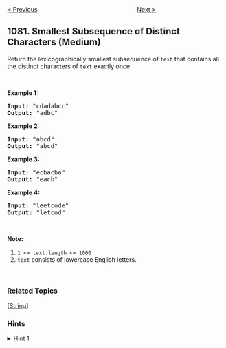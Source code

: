 <!--|This file generated by command(leetcode description); DO NOT EDIT.    |-->
<!--+----------------------------------------------------------------------+-->
<!--|@author    Openset <openset.wang@gmail.com>                           |-->
<!--|@link      https://github.com/openset                                 |-->
<!--|@home      https://github.com/openset/leetcode                        |-->
<!--+----------------------------------------------------------------------+-->

[< Previous](https://github.com/openset/leetcode/tree/master/problems/insufficient-nodes-in-root-to-leaf-paths "Insufficient Nodes in Root to Leaf Paths")
　　　　　　　　　　　　　　　　
[Next >](https://github.com/openset/leetcode/tree/master/problems/sales-analysis-i "Sales Analysis I")

## 1081. Smallest Subsequence of Distinct Characters (Medium)

<p>Return the lexicographically smallest subsequence of <code>text</code> that contains all the distinct characters of <code>text</code> exactly once.</p>

<p>&nbsp;</p>

<p><strong>Example 1:</strong></p>

<pre>
<strong>Input: </strong><span id="example-input-1-1">&quot;cdadabcc&quot;</span>
<strong>Output: </strong><span id="example-output-1">&quot;adbc&quot;</span>
</pre>

<div>
<p><strong>Example 2:</strong></p>

<pre>
<strong>Input: </strong><span id="example-input-2-1">&quot;abcd&quot;</span>
<strong>Output: </strong><span id="example-output-2">&quot;abcd&quot;</span>
</pre>

<div>
<p><strong>Example 3:</strong></p>

<pre>
<strong>Input: </strong><span id="example-input-3-1">&quot;ecbacba&quot;</span>
<strong>Output: </strong><span id="example-output-3">&quot;eacb&quot;</span>
</pre>

<div>
<p><strong>Example 4:</strong></p>

<pre>
<strong>Input: </strong><span id="example-input-4-1">&quot;leetcode&quot;</span>
<strong>Output: </strong><span id="example-output-4">&quot;letcod&quot;</span>
</pre>

<p>&nbsp;</p>

<p><strong>Note:</strong></p>

<ol>
	<li><code>1 &lt;= text.length &lt;= 1000</code></li>
	<li><code>text</code> consists of lowercase English letters.</li>
</ol>

<p>&nbsp;</p>
</div>
</div>
</div>

### Related Topics
  [[String](https://github.com/openset/leetcode/tree/master/tag/string/README.md)]

### Hints
<details>
<summary>Hint 1</summary>
Greedily try to add one missing character. How to check if adding some character will not cause problems ? Use bit-masks to check whether you will be able to complete the sub-sequence if you add the character at some index i.
</details>
